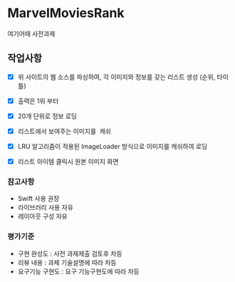 # MarvelMoviesRank
여기어때 사전과제

## 작업사항

- [x] 위 사이트의 웹 소스를 파싱하여, 각 이미지와 정보를 갖는 리스트 생성 (순위, 타이틀)
- [x] 출력은 1위 부터
- [x] 20개 단위로 정보 로딩
- [x] 리스트에서 보여주는 이미지를  캐쉬
- [x] LRU 알고리즘이 적용된 ImageLoader 방식으로 이미지를 캐쉬하여 로딩
- [x] 리스트 아이템 클릭시 원본 이미지 화면


### 참고사항
- Swift 사용 권장
- 라이브러리 사용 자유
- 레이아웃 구성 자유

### 평가기준
- 구현 완성도 : 사전 과제제출 검토후 차등
- 리뷰 내용 : 과제 기술설명에 따라 차등
- 요구기능 구현도 : 요구 기능구현도에 따라 차등  
